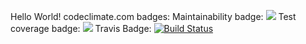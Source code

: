 Hello World!
codeclimate.com badges:
  Maintainability badge:
<a href="https://codeclimate.com/github/13paladin/project-lvl1-s132/maintainability"><img src="https://api.codeclimate.com/v1/badges/1b7a85261640d65efdc2/maintainability" /></a>
  Test coverage badge:
<a href="https://codeclimate.com/github/13paladin/project-lvl1-s132/test_coverage"><img src="https://api.codeclimate.com/v1/badges/1b7a85261640d65efdc2/test_coverage" /></a>
Travis Badge:
[![Build Status](https://travis-ci.org/13paladin/project-lvl1-s132.svg?branch=master)](https://travis-ci.org/13paladin/project-lvl1-s132)
